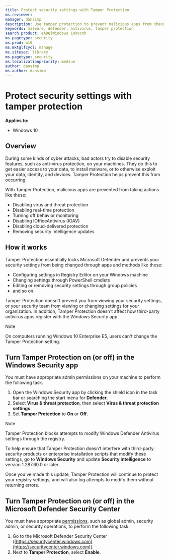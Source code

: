 ```yaml
---
title: Protect security settings with Tamper Protection
ms.reviewer: 
manager: dansimp
description: Use tamper protection to prevent malicious apps from changing important security settings.
keywords: malware, defender, antivirus, tamper protection
search.product: eADQiWindows 10XVcnh
ms.pagetype: security
ms.prod: w10
ms.mktglfcycl: manage
ms.sitesec: library
ms.pagetype: security
ms.localizationpriority: medium
author: dansimp
ms.author: dansimp
---
```


# Protect security settings with tamper protection

**Applies to:**

- Windows 10

## Overview

During some kinds of cyber attacks, bad actors try to disable security features, such as anti-virus protection, on your machines. They do this to get easier access to your data, to install malware, or to otherwise exploit your data, identity, and devices. Tamper Protection helps prevent this from occurring. 

With Tamper Protection, malicious apps are prevented from taking actions like these:
- Disabling virus and threat protection
- Disabling real-time protection
- Turning off behavior monitoring
- Disabling IOfficeAntivirus (IOAV)
- Disabling cloud-delivered protection
- Removing security intelligence updates

## How it works

 Tamper Protection essentially locks Microsoft Defender and prevents your security settings from being changed through apps and methods like these:
- Configuring settings in Registry Editor on your Windows machine 
- Changing settings through PowerShell cmdlets
- Editing or removing security settings through group policies
- and so on.

Tamper Protection doesn't prevent you from viewing your security settings, or your security team from viewing or changing settings for your organization. In addition, Tamper Protection doesn't affect how third-party antivirus apps register with the Windows Security app.

> [!NOTE]
> On computers running Windows 10 Enterprise E5, users can't change the Tamper Protection setting.

## Turn Tamper Protection on (or off) in the Windows Security app

You must have appropriate admin permissions on your machine to perform the following task.

1. Open the Windows Security app by clicking the shield icon in the task bar or searching the start menu for **Defender**.
2. Select **Virus & threat protection**, then select **Virus & threat protection settings**.
3. Set **Tamper Protection** to **On** or **Off**.

> [!NOTE]
> Tamper Protection blocks attempts to modify Windows Defender Antivirus settings through the registry.
> 
> To help ensure that Tamper Protection doesn’t interfere with third-party security products or enterprise installation scripts that modify these settings, go to **Windows Security** and update **Security intelligence** to version 1.287.60.0 or later.
> 
> Once you’ve made this update, Tamper Protection will continue to protect your registry settings, and will also log attempts to modify them without returning errors.

## Turn Tamper Protection on (or off) in the Microsoft Defender Security Center

You must have appropriate [permissions](../microsoft-defender-atp/assign-portal-access.md), such as global admin, security admin, or security operations, to perform the following task. 

1. Go to the Microsoft Defender Security Center ([https://securitycenter.windows.com](https://securitycenter.windows.com)). 
2. Next to **Tamper Protection**, select **Enable**.